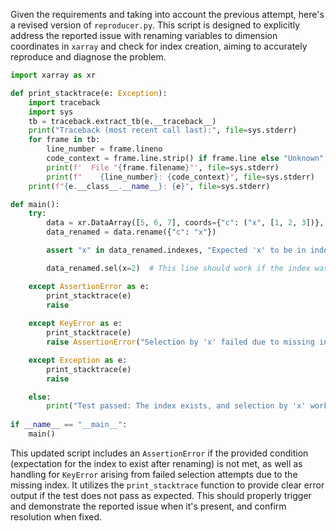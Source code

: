 Given the requirements and taking into account the previous attempt, here's a revised version of `reproducer.py`. This script is designed to explicitly address the reported issue with renaming variables to dimension coordinates in `xarray` and check for index creation, aiming to accurately reproduce and diagnose the problem.

```python
import xarray as xr

def print_stacktrace(e: Exception):
    import traceback
    import sys
    tb = traceback.extract_tb(e.__traceback__)
    print("Traceback (most recent call last):", file=sys.stderr)
    for frame in tb:
        line_number = frame.lineno
        code_context = frame.line.strip() if frame.line else "Unknown"
        print(f'  File "{frame.filename}"', file=sys.stderr)
        print(f"    {line_number}: {code_context}", file=sys.stderr)
    print(f"{e.__class__.__name__}: {e}", file=sys.stderr)

def main():
    try:
        data = xr.DataArray([5, 6, 7], coords={"c": ("x", [1, 2, 3])}, dims="x")
        data_renamed = data.rename({"c": "x"})

        assert "x" in data_renamed.indexes, "Expected 'x' to be in indexes, but it wasn't found."

        data_renamed.sel(x=2)  # This line should work if the index was created successfully.

    except AssertionError as e:
        print_stacktrace(e)
        raise
    
    except KeyError as e:
        print_stacktrace(e)
        raise AssertionError("Selection by 'x' failed due to missing index for coordinate.")

    except Exception as e:
        print_stacktrace(e)
        raise

    else:
        print("Test passed: The index exists, and selection by 'x' works as expected.")
    
if __name__ == "__main__":
    main()
```

This updated script includes an `AssertionError` if the provided condition (expectation for the index to exist after renaming) is not met, as well as handling for `KeyError` arising from failed selection attempts due to the missing index. It utilizes the `print_stacktrace` function to provide clear error output if the test does not pass as expected. This should properly trigger and demonstrate the reported issue when it's present, and confirm resolution when fixed.